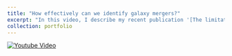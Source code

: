 ```yaml
---
title: "How effectively can we identify galaxy mergers?"
excerpt: "In this video, I describe my recent publication '[The limitations (and potential) of non-parametric morphology statistics for post-merger identification](https://sj-wilkinson.github.io/publication/2024-01-24-TNG-Mergers)' for non-astronomers."
collection: portfolio
---
```


[![Youtube Video](https://img.youtube.com/vi/smj7UW8LMfk&ab/0.jpg)](https://www.youtube.com/watch?v=smj7UW8LMfk&ab_channel=ScottWilkinson)
